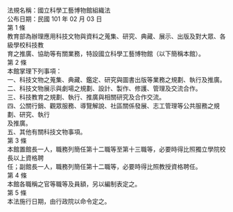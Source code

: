 法規名稱：國立科學工藝博物館組織法  
公布日期：民國 101 年 02 月 03 日  
第 1 條  
教育部為辦理應用科技文物與資料之蒐集、研究、典藏、展示、出版及對大眾、各級學校科技教  
育之推廣、協助等有關業務，特設國立科學工藝博物館（以下簡稱本館）。  
第 2 條  
本館掌理下列事項：  
一、科技文物之蒐集、典藏、鑑定、研究與圖書出版等業務之規劃、執行及推廣。  
二、科技文物展示與劇場之規劃、設計、製作、修護、管理及交流合作。  
三、科技教育之規劃、執行、推廣與相關研究及合作交流。  
四、公關行銷、觀眾服務、導覽解說、社區關係發展、志工管理等公共服務之規劃、研究、執行  
及推廣。  
五、其他有關科技文物事項。  
第 3 條  
本館置館長一人，職務列簡任第十二職等至第十三職等，必要時得比照獨立學院校長以上資格聘  
任；副館長一人，職務列簡任第十二職等，必要時得比照教授資格聘任。  
第 4 條  
本館各職稱之官等職等及員額，另以編制表定之。  
第 5 條  
本法施行日期，由行政院以命令定之。  


